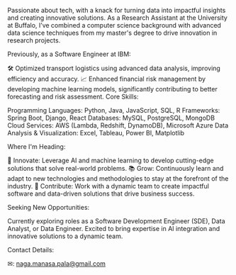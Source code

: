 Passionate about tech, with a knack for turning data into impactful insights and creating innovative solutions. As a Research Assistant at the University at Buffalo, I’ve combined a computer science background with advanced data science techniques from my master's degree to drive innovation in research projects.

Previously, as a Software Engineer at IBM:

🛠️ Optimized transport logistics using advanced data analysis, improving efficiency and accuracy.
📈 Enhanced financial risk management by developing machine learning models, significantly contributing to better forecasting and risk assessment.
Core Skills:

Programming Languages: Python, Java, JavaScript, SQL, R
Frameworks: Spring Boot, Django, React
Databases: MySQL, PostgreSQL, MongoDB
Cloud Services: AWS (Lambda, Redshift, DynamoDB), Microsoft Azure
Data Analysis & Visualization: Excel, Tableau, Power BI, Matplotlib

Where I'm Heading:

🌟 Innovate: Leverage AI and machine learning to develop cutting-edge solutions that solve real-world problems.
📚 Grow: Continuously learn and adapt to new technologies and methodologies to stay at the forefront of the industry.
🤝 Contribute: Work with a dynamic team to create impactful software and data-driven solutions that drive business success.

Seeking New Opportunities:

Currently exploring roles as a Software Development Engineer (SDE), Data Analyst, or Data Engineer. Excited to bring expertise in AI integration and innovative solutions to a dynamic team.

Contact Details:

✉: naga.manasa.pala@gmail.com

<!--
**nagamanasa/nagamanasa** is a ✨ _special_ ✨ repository because its `README.md` (this file) appears on your GitHub profile.

Here are some ideas to get you started:

- 🔭 I’m currently working on ...
- 🌱 I’m currently learning ...
- 👯 I’m looking to collaborate on ...
- 🤔 I’m looking for help with ...
- 💬 Ask me about ...
- 📫 How to reach me: ...
- 😄 Pronouns: ...
- ⚡ Fun fact: ...
-->

